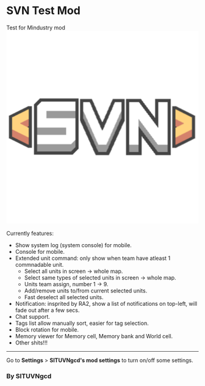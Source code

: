 # SVN Test Mod
Test for Mindustry mod
![SVN](icon.png)

Currently features:
- Show system log (system console) for mobile.
- Console for mobile.
- Extended unit command: only show when team have atleast 1 commnadable unit.
  + Select all units in screen -> whole map.
  + Select same types of selected units in screen -> whole map.
  + Units team assign, number 1 -> 9.
  + Add/remove units to/from current selected units.
  + Fast deselect all selected units.
- Notification: insprited by RA2, show a list of notifications on top-left, will fade out after a few secs.
- Chat support.
- Tags list allow manually sort, easier for tag selection.
- Block rotation for mobile.
- Memory viewer for Memory cell, Memory bank and World cell.
- Other shits!!!

---
Go to **Settings** > **SITUVNgcd's mod settings** to turn on/off some settings.

### By SITUVNgcd